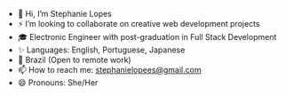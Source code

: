 - 👋 Hi, I’m Stephanie Lopes
- ⚡ I’m looking to collaborate on creative web development projects
- 🎓 Electronic Engineer with post-graduation in Full Stack Development
- ✨ Languages: English, Portuguese, Japanese
- 📍 Brazil (Open to remote work)
- 📫 How to reach me: stephanielopees@gmail.com
- 😄 Pronouns: She/Her


<!---
stephanie-lops/stephanie-lops is a ✨ special ✨ repository because its `README.md` (this file) appears on your GitHub profile.
You can click the Preview link to take a look at your changes.
- ⚡ Fun fact: I'm also a photographer
💞️ 
--->
